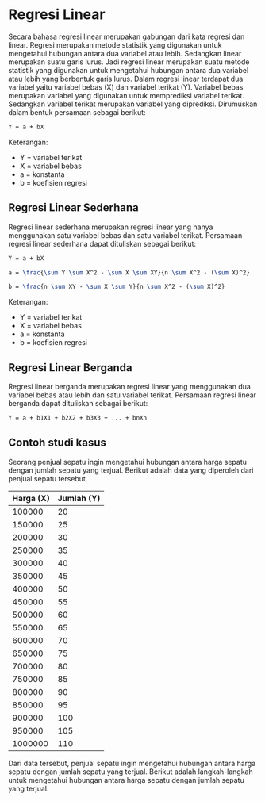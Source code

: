 # Regresi Linear
Secara bahasa regresi linear merupakan gabungan dari kata regresi dan linear. Regresi merupakan metode statistik yang digunakan untuk mengetahui hubungan antara dua variabel atau lebih. Sedangkan linear merupakan suatu garis lurus. Jadi regresi linear merupakan suatu metode statistik yang digunakan untuk mengetahui hubungan antara dua variabel atau lebih yang berbentuk garis lurus. Dalam regresi linear terdapat dua variabel yaitu variabel bebas (X) dan variabel terikat (Y). Variabel bebas merupakan variabel yang digunakan untuk memprediksi variabel terikat. Sedangkan variabel terikat merupakan variabel yang diprediksi. Dirumuskan dalam bentuk persamaan sebagai berikut:

```latex
Y = a + bX
```
Keterangan:
- Y = variabel terikat
- X = variabel bebas
- a = konstanta
- b = koefisien regresi

## Regresi Linear Sederhana

Regresi linear sederhana merupakan regresi linear yang hanya menggunakan satu variabel bebas dan satu variabel terikat. Persamaan regresi linear sederhana dapat dituliskan sebagai berikut:

```latex
Y = a + bX

a = \frac{\sum Y \sum X^2 - \sum X \sum XY}{n \sum X^2 - (\sum X)^2}

b = \frac{n \sum XY - \sum X \sum Y}{n \sum X^2 - (\sum X)^2}
```

Keterangan:

- Y = variabel terikat
- X = variabel bebas
- a = konstanta
- b = koefisien regresi

## Regresi Linear Berganda
Regresi linear berganda merupakan regresi linear yang menggunakan dua variabel bebas atau lebih dan satu variabel terikat. Persamaan regresi linear berganda dapat dituliskan sebagai berikut:

```latex
Y = a + b1X1 + b2X2 + b3X3 + ... + bnXn
```

## Contoh studi kasus
Seorang penjual sepatu ingin mengetahui hubungan antara harga sepatu dengan jumlah sepatu yang terjual. Berikut adalah data yang diperoleh dari penjual sepatu tersebut.

| Harga (X) | Jumlah (Y) |
|-----------|------------|
| 100000    | 20         |
| 150000    | 25         |
| 200000    | 30         |
| 250000    | 35         |
| 300000    | 40         |
| 350000    | 45         |
| 400000    | 50         |
| 450000    | 55         |
| 500000    | 60         |
| 550000    | 65         |
| 600000    | 70         |
| 650000    | 75         |
| 700000    | 80         |
| 750000    | 85         |
| 800000    | 90         |
| 850000    | 95         |
| 900000    | 100        |
| 950000    | 105        |
| 1000000   | 110        |

Dari data tersebut, penjual sepatu ingin mengetahui hubungan antara harga sepatu dengan jumlah sepatu yang terjual. Berikut adalah langkah-langkah untuk mengetahui hubungan antara harga sepatu dengan jumlah sepatu yang terjual.

